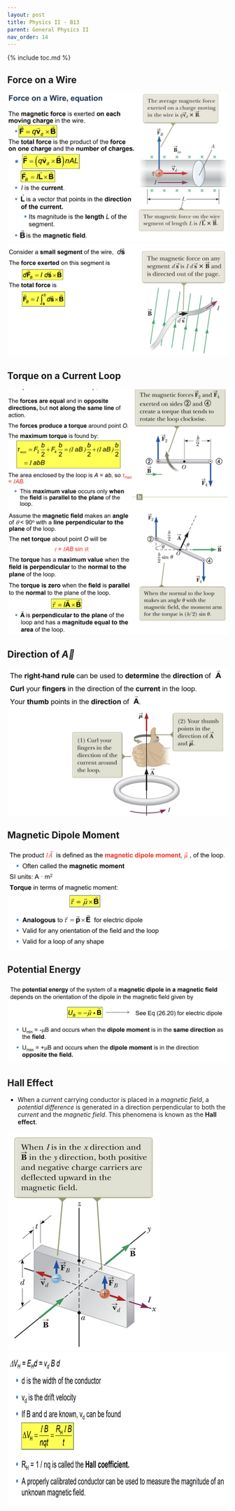 ```yaml
---
layout: post
title: Physics II - B13
parent: General Physics II
nav_order: 14
---
```


{% include toc.md %}

## Force on a Wire
![](G0cXDmY.png)
![](zsck22f.png)

## Torque on a Current Loop
![](KfxGuaO.png)
![](qodMohQ.png)

## Direction of $\vec A$
![](7pOnyjO.png)

## Magnetic Dipole Moment
![](OfLFBti.png)

## Potential Energy
![](hol0MTK.png)

## Hall Effect
* When a *current* carrying conductor is placed in a *magnetic field*, a *potential difference* is generated in a direction perpendicular to both the *current* and the *magnetic field*. This phenomena is known as the **Hall effect**.

<img src = "6cVPqnI.png" width = 350 height = 500>

<img src = "gaa9W5E.png" width = 800 height = 350>
